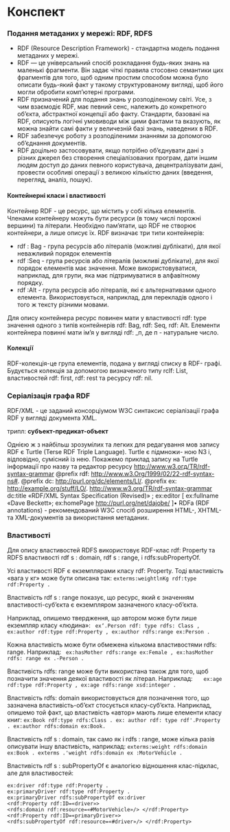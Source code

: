 # Конспект
### Подання метаданих у мережі: RDF, RDFS
 - RDF (Resource Description Framework) - стандартна модель подання метаданих у мережі.
 - RDF — це універсальний спосіб розкладання будь-яких знань на маленькі фрагменти. Він задає чіткі правила стосовно семантики цих фрагментів для того, щоб одним простим способом можна було описати будь-який факт у такому структурованому вигляді, щоб його могли обробити комп’ютерні програми.
 - RDF призначений для подання знань у розподіленому світі. Усе, з чим взаємодіє RDF, має певний сенс, належить до конкретного об’єкта, абстрактної концепції або факту. Стандарти, базовані на RDF, описують логічні умовиводи між цими фактами та вказують, як можна знайти самі факти у величезній базі знань, наведених в RDF.
 - RDF забезпечує роботу з розподіленими знаннями за допомогою об’єднання документів.
 - RDF доцільно застосовувати, якщо потрібно об’єднувати дані з різних джерел без створення спеціалізованих програм, дати іншим людям доступ до даних певного користувача, децентралізувати дані, провести особливі операції з великою кількістю даних (введення, перегляд, аналіз, пошук).
 
 #### Контейнерні класи і властивості
 Контейнер RDF - це ресурс, що містить у собі кілька елементів. Членами контейнеру можуть бути ресурси (в тому числі порожні вершини) та літерали. Необхідно пам’ятати, що RDF не створює контейнери, а лише описує їх. RDF визначає три типи контейнерів:
 + rdf : Bag - група ресурсів або літералів (можливі дублікати), для якої неважливий порядок елементів
 + rdf :Seq - група ресурсів або літералів (можливі дублікати), для якої порядок елементів має значення. Може використовуватися, наприклад, для групи, яка має підтримуватися в алфавітному порядку.
 + rdf :Alt - група ресурсів або літералів, які є альтернативами одного елемента. Використовується, наприклад, для перекладів одного і того ж тексту різними мовами. 

Для опису контейнера ресурс повинен мати у властивості rdf: type значення одного з типів контейнерів rdf: Bag, rdf: Seq, rdf: Alt. Елементи контейнера повинні мати ім’я у вигляді rdf: _п, де п - натуральне число.
#### Колекції
RDF-колекція-це група елементів, подана у вигляді списку в RDF- графі. Будується колекція за допомогою визначеного типу rclf: List, властивостей rdf: first, rdf: rest та ресурсу rdf: nil.
### Серіалізація графа RDF
RDF/XML - це заданий консорціумом W3C синтаксис серіалізації графа RDF у вигляді документа XML.

трипл:
**субъект-предикат-объект**

Однією ж з найбільш зрозумілих та легких для редагування мов запису RDF є Turtle (Terse RDF Triple Language). Turtle є підмножи- ною N3 і, відповідно, сумісний із нею.
Покажемо приклад запису на Turtle інформації про назву та редактор ресурсу http://www.w3.огд/TR/rdf-syntax-grammar @prefix rdf: <http://www.w3.Org/1999/02/22-rdf-syntax-ns#>. @prefix dc: <http://purl.org/dc/elements/Ll/>.
@prefix ex: <http://example.org/stuff/LO/>.
<http://www.w3.org/TR/rdf-syntax-grammar> dc:title «RDF/XML Syntax Specification (Revised)» ; ex:editor [
ex:fullname «Dave Beckett»; ex:homePage <http://purl.org/net/dajobe/>
]•
RDFa (RDF annotations) - рекомендований W3C спосіб розширення HTML-, XHTML- та XML-документів за використання метаданих.
### Властивості
 Для опису властивостей RDFS використовує RDF-клас rdf: Property та RDFS властивості rdf s : domain, rdf s : range, і rdfs:subPropertyOf.

Усі властивості RDF є екземплярами класу rdf: Property. 
Тоді властивість «вага у кг» може бути описана так: 
``
exterms:weightlnKg rdf:type rdf:Property .
``

 Властивість rdf s : range показує, що ресурс, який є значенням властивості-суб’єкта є екземпляром зазначеного класу-об’єкта. 
 
Наприклад, опишемо твердження, що автором може бути лише екземпляр класу «людина»:
`` 
ex‘.Person rdf: type rdfs: Class , ex:author rdf:type rdf:Property , ex:author rdfs:range ex:Person .
``

Кожна властивість може бути обмежена кількома властивостями rdfs: range. 
Наприклад:
``
ex:hasMother rdfs:range ex:Female , ex:hasMother rdfs: range ex .-Person .``

Властивість rdfs: range може бути використана також для того, щоб позначити значення деякої властивості як літерал. Наприклад:
``    ex:age rdf:type rdf:Property , ex:age rdfs:range xsd:integer .
``

Властивість rdfs: domain використовується для позначення того, що зазначена властивість-об’єкт стосується класу-суб’єкта.
Наприклад, опишемо той факт, що властивість «автор» мають лише елементи класу книг:
``ex:Book rdf:type rdfs:Class . ex: author rdf: type rdf'.Property . ex:author rdfs:domain ex:Book.``

Властивість rdf s : domain, так само як і rdfs : range, може кілька разів описувати іншу властивість, наприклад: 
``exterms:weight rdfs:domain ex:Book . exterms .'weight rdfs:domain ex :MotorVehicle . ``

Властивість rdf s : subPropertyOf є аналогією відношення клас-підклас, але для властивостей:
```rdf/xml
ex:driver rdf:type rdf:Property .
ex:primaryDriver rdf:type rdf:Property .
ex:primaryDriver rdfs:subPropertyOf ex:driver
<rdf:Property rdf:ID=«driver»>
<rdfs:domain rdf:resource=«#MotorVehicle»/> </rdf:Property>
<rdf:Property rdf:ID=«primaryDriver»>
<rdfs:subPropertyOf rdf:resource=«#driver»/> </rdf:Property>
```